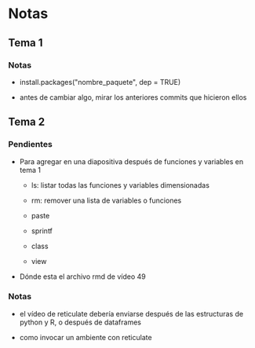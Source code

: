 # Notas

## Tema 1

### Notas

* install.packages("nombre_paquete", dep = TRUE)

* antes de cambiar algo, mirar los anteriores commits que hicieron ellos


## Tema 2

### Pendientes

* Para agregar en una diapositiva después de funciones y variables en tema 1

    + ls: listar todas las funciones y variables dimensionadas

    + rm: remover una lista de variables o funciones

    + paste

    + sprintf

    + class

    + view

* Dónde esta el archivo rmd de vídeo 49


### Notas

* el vídeo de reticulate debería enviarse después de las estructuras de python y R, o después de dataframes

* como invocar un ambiente con reticulate